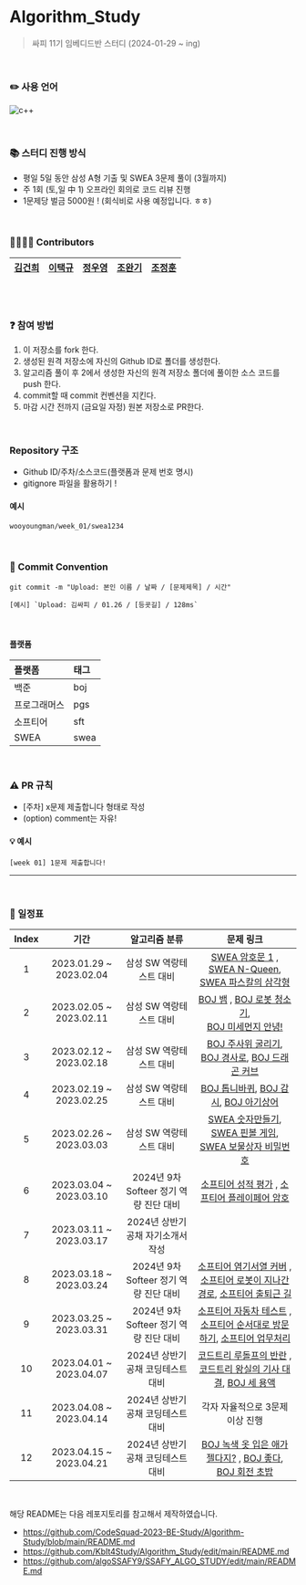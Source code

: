 # Algorithm_Study
> 싸피 11기 임베디드반 스터디 (2024-01-29 ~ ing)

<br/>

### :pencil2: 사용 언어
![c++](https://img.shields.io/badge/C%2B%2B-00599C?style=for-the-badge&logo=c%2B%2B&logoColor=white)

<br/>

### 📚 스터디 진행 방식
- 평일 5일 동안 삼성 A형 기출 및 SWEA 3문제 풀이 (3월까지)
- 주 1회 (토,일 中 1) 오프라인 회의로 코드 리뷰 진행
- 1문제당 벌금 5000원 ! (회식비로 사용 예정입니다. ㅎㅎ)
<br/>

### 👨‍👩‍👧‍👦 Contributors
| [김건희](https://github.com/kghees) | [이택규](https://github.com/taekg) | [정우영](https://github.com/wooyoungman) | [조완기](https://github.com/homekepa) | [조정훈](https://github.com/lZiinl) | 
| :----------: | :----------: | :----------: | :----------: | :----------: |

<br/>


<br/>

### :question: 참여 방법
1. 이 저장소를 fork 한다.
2. 생성된 원격 저장소에 자신의 Github ID로 폴더를 생성한다.
3. 알고리즘 풀이 후 2에서 생성한 자신의 원격 저장소 폴더에 풀이한 소스 코드를 push 한다.
4. commit할 때 commit 컨벤션을 지킨다.
5. 마감 시간 전까지 (금요일 자정) 원본 저장소로 PR한다.

<br/>

### Repository 구조
- Github ID/주차/소스코드(플랫폼과 문제 번호 명시)
- gitignore 파일을 활용하기 !
#### 예시
`wooyoungman/week_01/swea1234`

<br/>

### 📕 Commit Convention
```
git commit -m "Upload: 본인 이름 / 날짜 / [문제제목] / 시간"

[예시] `Upload: 김싸피 / 01.26 / [등굣길] / 128ms`
```


<br/>

#### 플랫폼

| 플랫폼    | 태그  |
|:-------|:----|
| 백준     | boj |
| 프로그래머스 | pgs |
| 소프티어 | sft |
| SWEA | swea |
<br/>

### ⚠️ PR 규칙
- [주차] x문제 제출합니다 형태로 작성
- (option) comment는 자유!

#### 💡 예시
`[week 01] 1문제 제출합니다! `

---


<br/>

### 📅 일정표

| Index | 기간 | 알고리즘 분류 | 문제 링크 |
| :---: | :--------------------: | :----------: | :----------: |
| 1 | 2023.01.29 ~ 2023.02.04 | 삼성 SW 역랑테스트 대비 | [SWEA 암호문 1](https://swexpertacademy.com/main/code/problem/problemDetail.do?problemLevel=2&problemLevel=3&problemLevel=4&contestProbId=AV14w-rKAHACFAYD&categoryId=AV14w-rKAHACFAYD&categoryType=CODE&problemTitle=&orderBy=INQUERY_COUNT&selectCodeLang=ALL&select-1=4&pageSize=10&pageIndex=5) , [SWEA N-Queen](https://swexpertacademy.com/main/code/problem/problemDetail.do?problemLevel=2&problemLevel=3&problemLevel=4&contestProbId=AV7GKs06AU0DFAXB&categoryId=AV7GKs06AU0DFAXB&categoryType=CODE&problemTitle=n-queen&orderBy=INQUERY_COUNT&selectCodeLang=ALL&select-1=4&pageSize=10&pageIndex=1),<br> [SWEA 파스칼의 삼각형](https://swexpertacademy.com/main/code/problem/problemDetail.do?problemLevel=2&problemLevel=3&problemLevel=4&contestProbId=AV5P0-h6Ak4DFAUq&categoryId=AV5P0-h6Ak4DFAUq&categoryType=CODE&problemTitle=%ED%8C%8C%EC%8A%A4%EC%B9%BC&orderBy=INQUERY_COUNT&selectCodeLang=ALL&select-1=4&pageSize=10&pageIndex=1)
| 2 | 2023.02.05 ~ 2023.02.11 | 삼성 SW 역랑테스트 대비 | [BOJ 뱀](https://www.acmicpc.net/problem/3190) , [BOJ 로봇 청소기](https://www.acmicpc.net/problem/14503),<br> [BOJ 미세먼지 안녕!](https://www.acmicpc.net/problem/17144)
| 3 | 2023.02.12 ~ 2023.02.18 | 삼성 SW 역랑테스트 대비 | [BOJ 주사위 굴리기](https://www.acmicpc.net/problem/14499), [BOJ 경사로](https://www.acmicpc.net/problem/14890), [BOJ 드래곤 커브](https://www.acmicpc.net/problem/15685)
| 4 | 2023.02.19 ~ 2023.02.25 | 삼성 SW 역랑테스트 대비 | [BOJ 톱니바퀴](https://www.acmicpc.net/problem/14891), [BOJ 감시](https://www.acmicpc.net/problem/15683), [BOJ 아기상어](https://www.acmicpc.net/problem/16236)
| 5 | 2023.02.26 ~ 2023.03.03 | 삼성 SW 역랑테스트 대비 | [SWEA 숫자만들기](https://swexpertacademy.com/main/code/problem/problemDetail.do?contestProbId=AWIeRZV6kBUDFAVH&categoryId=AWIeRZV6kBUDFAVH&categoryType=CODE&problemTitle=%EC%88%AB%EC%9E%90+%EB%A7%8C%EB%93%A4%EA%B8%B0&orderBy=FIRST_REG_DATETIME&selectCodeLang=ALL&select-1=&pageSize=10&pageIndex=1), [SWEA 핀볼 게임](https://swexpertacademy.com/main/code/problem/problemDetail.do?contestProbId=AWXRF8s6ezEDFAUo&categoryId=AWXRF8s6ezEDFAUo&categoryType=CODE&problemTitle=%ED%95%80%EB%B3%BC+%EA%B2%8C%EC%9E%84&orderBy=FIRST_REG_DATETIME&selectCodeLang=ALL&select-1=&pageSize=10&pageIndex=1), [SWEA 보물상자 비밀번호](https://swexpertacademy.com/main/code/problem/problemDetail.do?contestProbId=AWXRUN9KfZ8DFAUo&categoryId=AWXRUN9KfZ8DFAUo&categoryType=CODE&problemTitle=%EB%B3%B4%EB%AC%BC%EC%83%81%EC%9E%90&orderBy=FIRST_REG_DATETIME&selectCodeLang=ALL&select-1=&pageSize=10&pageIndex=1)
| 6 | 2023.03.04 ~ 2023.03.10 | 2024년 9차 Softeer 정기 역량 진단 대비 | [소프티어 성적 평가](https://softeer.ai/practice/6250) , [소프티어 플레이페어 암호](https://softeer.ai/practice/6255)
| 7 | 2023.03.11 ~ 2023.03.17 | 2024년 상반기 공채 자기소개서 작성 | 
| 8 | 2023.03.18 ~ 2023.03.24 | 2024년 9차 Softeer 정기 역량 진단 대비 | [소프티어 염기서열 커버](https://softeer.ai/practice/6249) , [소프티어 로봇이 지나간 경로](https://softeer.ai/practice/6275), [소프티어 출퇴근 길](https://softeer.ai/practice/6248)
| 9 | 2023.03.25 ~ 2023.03.31 | 2024년 9차 Softeer 정기 역량 진단 대비 | [소프티어 자동차 테스트](https://softeer.ai/practice/6247) , [소프티어 순서대로 방문하기](https://softeer.ai/practice/6246), [소프티어 업무처리](https://softeer.ai/practice/6251)
| 10 | 2023.04.01 ~ 2023.04.07 | 2024년 상반기 공채 코딩테스트 대비 | [코드트리 루돌프의 반란](https://www.codetree.ai/training-field/frequent-problems/problems/rudolph-rebellion/description?page=1&pageSize=20) , [코드트리 왕실의 기사 대결](https://www.codetree.ai/training-field/frequent-problems/problems/royal-knight-duel/description?page=1&pageSize=20), [BOJ 세 용액](https://www.acmicpc.net/problem/2473)
| 11 | 2023.04.08 ~ 2023.04.14 | 2024년 상반기 공채 코딩테스트 대비 | 각자 자율적으로 3문제 이상 진행
| 12 | 2023.04.15 ~ 2023.04.21 | 2024년 상반기 공채 코딩테스트 대비 | [BOJ 녹색 옷 입은 애가 젤다지?](https://www.acmicpc.net/problem/4485) , [BOJ 좋다](https://www.acmicpc.net/problem/1253), [BOJ 회전 초밥](https://www.acmicpc.net/problem/15961)
<br/>

해당 README는 다음 레포지토리를 참고해서 제작하였습니다.
- https://github.com/CodeSquad-2023-BE-Study/Algorithm-Study/blob/main/README.md
- https://github.com/KbIt4Study/Algorithm_Study/edit/main/README.md
- https://github.com/algoSSAFY9/SSAFY_ALGO_STUDY/edit/main/README.md
